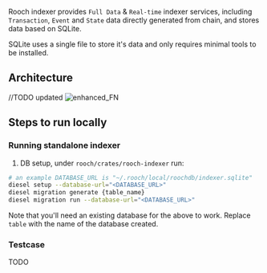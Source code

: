Rooch indexer provides `Full Data` & `Real-time` indexer services, including `Transaction`, `Event` and `State` data directly generated from chain, and stores data based on SQLite.

SQLite uses a single file to store it's data and only requires minimal tools to be installed.

## Architecture

//TODO updated
![enhanced_FN](https://user-images.githubusercontent.com/1904567/277620523-224ece33-183b-4d9f-bb75-822afd08eac0.png)

## Steps to run locally

### Running standalone indexer

1. DB setup, under `rooch/crates/rooch-indexer` run:

```sh
# an example DATABASE_URL is "~/.rooch/local/roochdb/indexer.sqlite"
diesel setup --database-url="<DATABASE_URL>"
diesel migration generate {table_name}
diesel migration run --database-url="<DATABASE_URL>"
```

Note that you'll need an existing database for the above to work. Replace `table` with the name of the database created.


### Testcase

TODO
